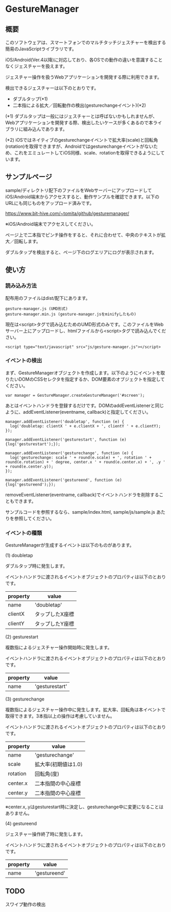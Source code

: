 # GestureManager

## 概要

このソフトウェアは、スマートフォンでのマルチタッチジェスチャーを検出する簡易のJavaScriptライブラリです。

iOS/Android(Ver.4以降)に対応しており、各OSでの動作の違いを意識することなくジェスチャーを扱えます。

ジェスチャー操作を扱うWebアプリケーションを開発する際に利用できます。

検出できるジェスチャーは以下のとおりです。

- ダブルタップ(*1)
- 二本指による拡大／回転動作の検出(gesturechangeイベント)(*2)

(*1) ダブルタップは一般にはジェスチャーとは呼ばないかもしれませんが、Webアプリケーションを開発する際、検出したいケースが多くあるので本ライブラリに組み込んであります。

(*2) iOSではネイティブのgesturechangeイベントで拡大率(scale)と回転角(rotation)を取得できますが、Androidではgesturechangeイベントがないため、これをエミュレートしてiOS同様、scale、rotationを取得できるようにしています。

## サンプルページ

sample/ディレクトリ配下のファイルをWebサーバーにアップロードしてiOS/Android端末からアクセスすると、動作サンプルを確認できます。以下のURLにも同じものをアップロード済みです。

https://www.bit-hive.com/~tomita/github/gesturemanager/

※iOS/Android端末でアクセスしてください。

ページ上で二本指でピンチ操作をすると、それに合わせて、中央のテキストが拡大／回転します。

ダブルタップを検出すると、ページ下のログエリアにログが表示されます。


## 使い方

### 読み込み方法

配布用のファイルはdist/配下にあります。

    gesture-manager.js (UMD形式)
    gesture-manager.min.js (gesture-manager.jsをminifyしたもの)

現在は&lt;script&gt;タグで読み込むためのUMD形式のみです。このファイルをWebサーバー上にアップロードし、htmlファイルから&lt;script&gt;タグで読み込んでください。


    <script type="text/javascript" src="js/gesture-manager.js"></script>


### イベントの検出

まず、GestureManagerオブジェクトを作成します。以下のようにイベントを取りたいDOMのCSSセレクタを指定するか、DOM要素のオブジェクトを指定してください。

    var manager = GestureManager.createGestureManager('#screen');

あとはイベントハンドラを登録するだけです。DOMのaddEventListenerと同じように、addEventListener(eventname, callback)と指定してください。

    manager.addEventListener('doubletap', function (e) {
      log('doubletap: clientX ' + e.clientX + ', clientY ' + e.clientY);
    });

    manager.addEventListener('gesturestart', function (e) {log('gesturestart');});

    manager.addEventListener('gesturechange', function (e) {
      log('gesturechange: scale ' + round(e.scale) + ', rotation ' + round(e.rotation) + ' degree, center.x ' + round(e.center.x) + ', .y ' + round(e.center.y));
    });

    manager.addEventListener('gestureend', function (e) {log('gestureend');});

removeEventListener(eventname, callback)でイベントハンドラを削除することもできます。

サンプルコードを参照するなら、sample/index.html, sample/js/sample.js あたりを参照してください。

### イベントの種類

GestureManagerが生成するイベントは以下のものがあります。

(1) doubletap

ダブルタップ時に発生します。

イベントハンドラに渡されるイベントオブジェクトのプロパティは以下のとおりです。

|property|value|
|-|-|
|name|'doubletap'|
|clientX|タップしたX座標|
|clientY|タップしたY座標|

(2) gesturestart

複数指によるジェスチャー操作開始時に発生します。

イベントハンドラに渡されるイベントオブジェクトのプロパティは以下のとおりです。

|property|value|
|-|-|
|name|'gesturestart'|

(3) gesturechange

複数指によるジェスチャー操作中に発生します。拡大率、回転角は本イベントで取得できます。3本指以上の操作は考慮していません。

イベントハンドラに渡されるイベントオブジェクトのプロパティは以下のとおりです。

|property|value|
|-|-|
|name|'gesturechange'|
|scale|拡大率(初期値は1.0)|
|rotation|回転角(度)|
|center.x|二本指間の中心座標|
|center.y|二本指間の中心座標|

※center.x,.yはgesturestart時に決定し、gesturechange中に変更になることはありません。


(4) gestureend

ジェスチャー操作終了時に発生します。

イベントハンドラに渡されるイベントオブジェクトのプロパティは以下のとおりです。

|property|value|
|-|-|
|name|'gestureend'|

## TODO

スワイプ動作の検出


